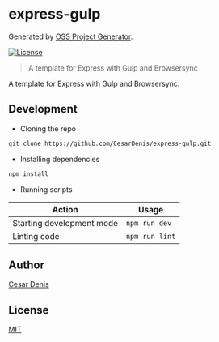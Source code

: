 # express-gulp

Generated by [OSS Project Generator](http://bit.ly/generator-oss-project).

[![License][license-badge]][license-url]

> A template for Express with Gulp and Browsersync

A template for Express with Gulp and Browsersync.

## Development

* Cloning the repo

```bash
git clone https://github.com/CesarDenis/express-gulp.git
```

* Installing dependencies

```bash
npm install
```

* Running scripts

Action | Usage
---    | ---
Starting development mode                | `npm run dev`
Linting code                             | `npm run lint`

## Author

[Cesar Denis](https://twitter.com/CesarDenis)

## License

[MIT](https://github.com/CesarDenis/express-gulp/blob/master/LICENSE)

[license-badge]: https://img.shields.io/github/license/CesarDenis/express-gulp.svg
[license-url]: https://opensource.org/licenses/MIT
